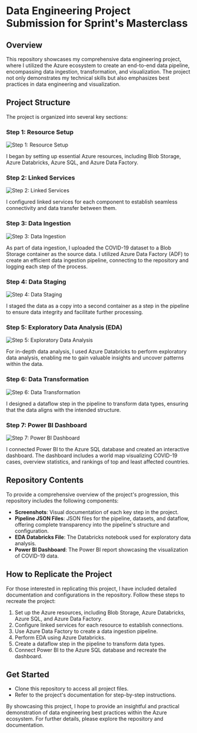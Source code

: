 # Data Engineering Project Submission for Sprint's Masterclass

## Overview

This repository showcases my comprehensive data engineering project, where I utilized the Azure ecosystem to create an end-to-end data pipeline, encompassing data ingestion, transformation, and visualization. The project not only demonstrates my technical skills but also emphasizes best practices in data engineering and visualization.

## Project Structure

The project is organized into several key sections:

### Step 1: Resource Setup
![Step 1: Resource Setup](/1.png)

I began by setting up essential Azure resources, including Blob Storage, Azure Databricks, Azure SQL, and Azure Data Factory.

### Step 2: Linked Services
![Step 2: Linked Services](/screenshots/2.png)

I configured linked services for each component to establish seamless connectivity and data transfer between them.

### Step 3: Data Ingestion
![Step 3: Data Ingestion](/screenshots/3.png)

As part of data ingestion, I uploaded the COVID-19 dataset to a Blob Storage container as the source data. I utilized Azure Data Factory (ADF) to create an efficient data ingestion pipeline, connecting to the repository and logging each step of the process.

### Step 4: Data Staging
![Step 4: Data Staging](/4.png)

I staged the data as a copy into a second container as a step in the pipeline to ensure data integrity and facilitate further processing.

### Step 5: Exploratory Data Analysis (EDA)
![Step 5: Exploratory Data Analysis](/5.png)

For in-depth data analysis, I used Azure Databricks to perform exploratory data analysis, enabling me to gain valuable insights and uncover patterns within the data.

### Step 6: Data Transformation
![Step 6: Data Transformation](/6.png)

I designed a dataflow step in the pipeline to transform data types, ensuring that the data aligns with the intended structure.

### Step 7: Power BI Dashboard
![Step 7: Power BI Dashboard](/7.png)

I connected Power BI to the Azure SQL database and created an interactive dashboard. The dashboard includes a world map visualizing COVID-19 cases, overview statistics, and rankings of top and least affected countries.

## Repository Contents

To provide a comprehensive overview of the project's progression, this repository includes the following components:
- **Screenshots**: Visual documentation of each key step in the project.
- **Pipeline JSON Files**: JSON files for the pipeline, datasets, and dataflow, offering complete transparency into the pipeline's structure and configuration.
- **EDA Databricks File**: The Databricks notebook used for exploratory data analysis.
- **Power BI Dashboard**: The Power BI report showcasing the visualization of COVID-19 data.

## How to Replicate the Project

For those interested in replicating this project, I have included detailed documentation and configurations in the repository. Follow these steps to recreate the project:

1. Set up the Azure resources, including Blob Storage, Azure Databricks, Azure SQL, and Azure Data Factory.
2. Configure linked services for each resource to establish connections.
3. Use Azure Data Factory to create a data ingestion pipeline.
4. Perform EDA using Azure Databricks.
5. Create a dataflow step in the pipeline to transform data types.
6. Connect Power BI to the Azure SQL database and recreate the dashboard.


## Get Started

- Clone this repository to access all project files.
- Refer to the project's documentation for step-by-step instructions.

By showcasing this project, I hope to provide an insightful and practical demonstration of data engineering best practices within the Azure ecosystem. For further details, please explore the repository and documentation.

